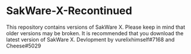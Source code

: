 # SakWare-X-Recontinued
This repository contains versions of SakWare X. Please keep in mind that older versions may be broken. It is recommended that you download the latest version of SakWare X.
Devlopment by vurelixhimself#7168 and Cheese#5029
